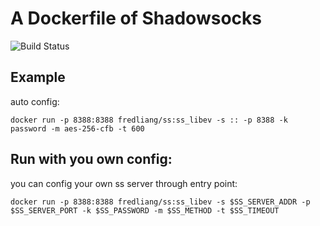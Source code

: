 # A Dockerfile of Shadowsocks
![Build Status](https://travis-ci.org/fredliang44/ss_docker.svg?branch=ss_libev)

## Example
auto config:

    docker run -p 8388:8388 fredliang/ss:ss_libev -s :: -p 8388 -k password -m aes-256-cfb -t 600

## Run with you own config:
you can config your own ss server through entry point:

    docker run -p 8388:8388 fredliang/ss:ss_libev -s $SS_SERVER_ADDR -p $SS_SERVER_PORT -k $SS_PASSWORD -m $SS_METHOD -t $SS_TIMEOUT
